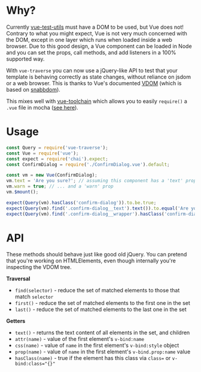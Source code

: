 # Why?

Currently [vue-test-utils](https://github.com/vuejs/vue-test-utils) must have a DOM to be used, but Vue does not! Contrary to what you might expect, Vue is not very much concerned with the DOM, except in one layer which runs when loaded inside a web browser. Due to this good design, a Vue component can be loaded in Node and you can set the props, call methods, and add listeners in a 100% supported way.

With `vue-traverse` you can now use a jQuery-like API to test that your template is behaving correctly as state changes, without reliance on jsdom or a web browser. This is thanks to Vue's documented [VDOM](https://vuejs.org/v2/guide/render-function.html#The-Virtual-DOM) (which is based on [snabbdom](https://github.com/snabbdom/snabbdom)).

This mixes well with [vue-toolchain](https://github.com/primitybio/vue-toolchain) which allows you to easily `require()` a `.vue` file in mocha ([see here](https://github.com/primitybio/vue-toolchain#vue-toolchainregister)).

# Usage

```javascript
const Query = require('vue-traverse');
const Vue = require('vue');
const expect = require('chai').expect;
const ConfirmDialog = require('./ConfirmDialog.vue').default;

const vm = new Vue(ConfirmDialog);
vm.text = 'Are you sure?'; // assuming this component has a 'text' prop...
vm.warn = true; // ... and a 'warn' prop
vm.$mount();

expect(Query(vm).hasClass('confirm-dialog')).to.be.true;
expect(Query(vm).find('.confirm-dialog__text').text()).to.equal('Are you sure?');
expect(Query(vm).find('.confirm-dialog__wrapper').hasClass('confirm-dialog__wrapper--is-warning')).to.be.true

```

# API

These methods should behave just like good old jQuery. You can pretend that you're working on HTMLElements, even though internally you're inspecting the VDOM tree.

**Traversal**
* `find(selector)` - reduce the set of matched elements to those that match `selector`
* `first()` - reduce the set of matched elements to the first one in the set
* `last()` - reduce the set of matched elements to the last one in the set

**Getters**
* `text()` - returns the text content of all elements in the set, and children
* `attr(name)` - value of the first element's `v-bind:name`
* `css(name)` - value of `name` in the first element's `v-bind:style` object
* `prop(name)` - value of `name` in the first element's `v-bind.prop:name` value
* `hasClass(name)` - true if the element has this class via `class=` or `v-bind:class="{}"`
